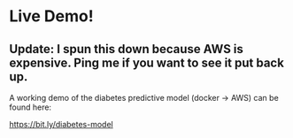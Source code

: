 # Live Demo!
## Update: I spun this down because AWS is expensive. Ping me if you want to see it put back up.

A working demo of the diabetes predictive model (docker -> AWS) can be found here:

https://bit.ly/diabetes-model
